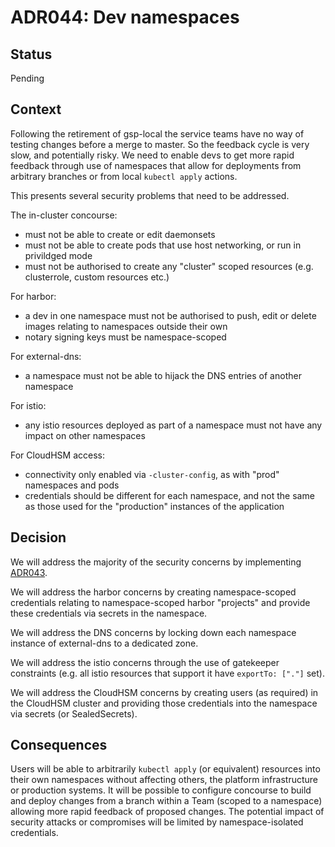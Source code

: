 # ADR044: Dev namespaces

## Status

Pending

## Context

Following the retirement of gsp-local the service teams have no way of testing
changes before a merge to master. So the feedback cycle is very slow, and
potentially risky. We need to enable devs to get more rapid feedback through use
of namespaces that allow for deployments from arbitrary branches or from local
`kubectl apply` actions.

This presents several security problems that need to be addressed.

The in-cluster concourse:

* must not be able to create or edit daemonsets
* must not be able to create pods that use host networking, or run in privildged
  mode
* must not be authorised to create any "cluster" scoped resources (e.g.
  clusterrole, custom resources etc.)

For harbor:

* a dev in one namespace must not be authorised to push, edit or delete images
  relating to namespaces outside their own
* notary signing keys must be namespace-scoped

For external-dns:

* a namespace must not be able to hijack the DNS entries of another namespace

For istio:

* any istio resources deployed as part of a namespace must not have any impact
  on other namespaces

For CloudHSM access:

* connectivity only enabled via `-cluster-config`, as with "prod" namespaces and
  pods
* credentials should be different for each namespace, and not the same as those
  used for the "production" instances of the application

## Decision

We will address the majority of the security concerns by implementing [ADR043].

We will address the harbor concerns by creating namespace-scoped credentials
relating to namespace-scoped harbor "projects" and provide these credentials via
secrets in the namespace.

We will address the DNS concerns by locking down each namespace instance of
external-dns to a dedicated zone.

We will address the istio concerns through the use of gatekeeper constraints
(e.g. all istio resources that support it have `exportTo: ["."]` set).

We will address the CloudHSM concerns by creating users (as required) in the
CloudHSM cluster and providing those credentials into the namespace via secrets
(or SealedSecrets).

## Consequences

Users will be able to arbitrarily `kubectl apply` (or equivalent) resources into
their own namespaces without affecting others, the platform infrastructure or
production systems. It will be possible to configure concourse to build and
deploy changes from a branch within a Team (scoped to a namespace) allowing more
rapid feedback of proposed changes. The potential impact of security attacks or
compromises will be limited by namespace-isolated credentials.

[ADR043]: ./ADR043-k8s-resource-access.md
